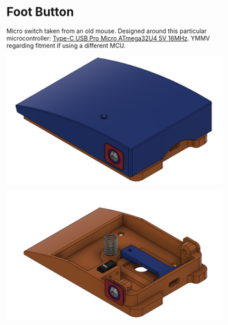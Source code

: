 # Foot Button

Micro switch taken from an old mouse. Designed around this particular microcontroller:
[Type-C USB Pro Micro ATmega32U4 5V 16MHz](https://www.amazon.com/dp/B0BCW67NJP?psc=1&ref=ppx_yo2ov_dt_b_product_details). YMMV regarding fitment if using a different MCU.

![main image](images/main.png)

![main image](images/topless.png)
